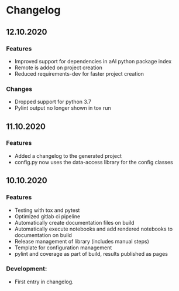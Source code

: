 # Changelog

## 12.10.2020

### Features

- Improved support for dependencies in aAI python package index
- Remote is added on project creation
- Reduced requirements-dev for faster project creation

### Changes

- Dropped support for python 3.7
- Pylint output no longer shown in tox run

## 11.10.2020

### Features

- Added a changelog to the generated project
- config.py now uses the data-access library for the config classes

## 10.10.2020

### Features

- Testing with tox and pytest
- Optimized gitlab ci pipeline
- Automatically create documentation files on build
- Automatically execute notebooks and add rendered notebooks to documentation on build
- Release management of library (includes manual steps)
- Template for configuration management
- pylint and coverage as part of build, results published as pages

### Development:

- First entry in changelog. 
